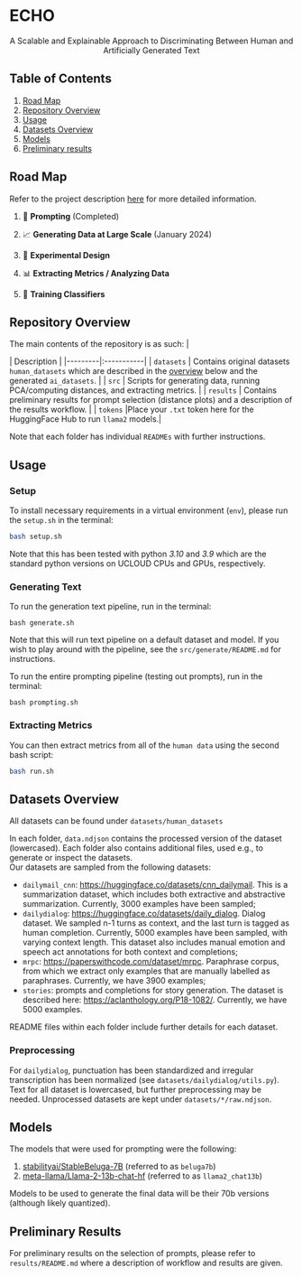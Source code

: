 # ECHO 
<p align="center">
A Scalable and Explainable Approach to Discriminating Between Human and Artificially Generated Text
</p>

## Table of Contents  
1. [Road Map](#road-map)
2. [Repository Overview](#repository-overview)  
3. [Usage](#Usage)
4. [Datasets Overview](#datasets-overview)
5. [Models](#models)
6. [Preliminary results](#preliminary-results)

## Road Map 
Refer to the project description [here](https://cc.au.dk/en/clai/current-projects/a-scalable-and-explainable-approach-to-discriminating-between-human-and-artificially-generated-text) for more detailed information.

1. 🚀 **Prompting** (Completed)

2. 📈 **Generating Data at Large Scale** (January 2024)

3. 🧪 **Experimental Design**

4. 📊 **Extracting Metrics / Analyzing Data**

5. 🤖 **Training Classifiers**

## Repository Overview
The main contents of the repository is as such:
| <div style="width:120px"></div>| Description |
|---------|:-----------|
| `datasets` | Contains original datasets `human_datasets` which are described in the [overview](#datasets-overview) below and the generated `ai_datasets`.        |
| `src` |  Scripts for generating data, running PCA/computing distances, and extracting metrics. |
| `results` | Contains preliminary results for prompt selection (distance plots) and a description of the results workflow. |
| `tokens` |Place your `.txt` token here for the HuggingFace Hub to run `llama2` models.|

Note that each folder has individual `READMEs` with further instructions.

## Usage 

### Setup 
To install necessary requirements in a virtual environment (`env`), please run the `setup.sh` in the terminal:
```bash
bash setup.sh
```
Note that this has been tested with python *3.10* and *3.9* which are the standard python versions on UCLOUD CPUs and GPUs, respectively. 

### Generating Text 
To run the generation text pipeline, run in the terminal:
```
bash generate.sh
```
Note that this will run text pipeline on a default dataset and model. If you wish to play around with the pipeline, see the `src/generate/README.md` for instructions.

To run the entire prompting pipeline (testing out prompts), run in the terminal:
```
bash prompting.sh
```

### Extracting Metrics 
You can then extract metrics from all of the `human data` using the second bash script:

```bash
bash run.sh
```

## Datasets Overview
All datasets can be found under `datasets/human_datasets`

In each folder, `data.ndjson` contains the processed version of the dataset (lowercased).
Each folder also contains additional files, used e.g., to generate or inspect the datasets. <br>
Our datasets are sampled from the following datasets:
- `dailymail_cnn`: https://huggingface.co/datasets/cnn_dailymail. This is a summarization dataset, which includes both extractive and abstractive summarization. Currently, 3000 examples have been sampled;
- `dailydialog`: https://huggingface.co/datasets/daily_dialog. Dialog dataset. We sampled n-1 turns as context, and the last turn is tagged as human completion. Currently, 5000 examples have been sampled, with varying context length. This dataset also includes manual emotion and speech act annotations for both context and completions;
- `mrpc`: https://paperswithcode.com/dataset/mrpc. Paraphrase corpus, from which we extract only examples that are manually labelled as paraphrases. Currently, we have 3900 examples;
- `stories`: prompts and completions for story generation. The dataset is described here: https://aclanthology.org/P18-1082/. Currently, we have 5000 examples.

README files within each folder include further details for each dataset.

### Preprocessing
For `dailydialog`, punctuation has been standardized and irregular transcription has been normalized (see `datasets/dailydialog/utils.py`).
Text for all dataset is lowercased, but further preprocessing may be needed.
Unprocessed datasets are kept under `datasets/*/raw.ndjson`.

## Models 
The models that were used for prompting were the following: 
1. [stabilityai/StableBeluga-7B](https://huggingface.co/stabilityai/StableBeluga-7B) (referred to as `beluga7b`)
2. [meta-llama/Llama-2-13b-chat-hf](https://huggingface.co/meta-llama/Llama-2-13b-chat-hf) (referred to as `llama2_chat13b`)

Models to be used to generate the final data will be their 70b versions (although likely quantized). 

## Preliminary Results
For preliminary results on the selection of prompts, please refer to `results/README.md` where a description of workflow and results are given.